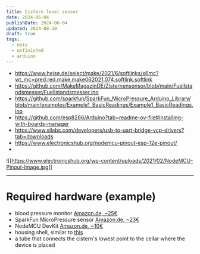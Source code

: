 ```yaml
---
title: Cistern level sensor
date: 2024-06-04
publishDate: 2024-06-04
updated: 2024-08-10
draft: true
tags:
  - note
  - unfinished
  - arduino
---
```

 
- https://www.heise.de/select/make/2021/6/softlinks/x6mc?wt_mc=pred.red.make.make062021.074.softlink.softlink
- https://github.com/MakeMagazinDE/Zisternensensor/blob/main/Fuellstandsmesser/Fuellstandsmesser.ino
- https://github.com/sparkfun/SparkFun_MicroPressure_Arduino_Library/blob/main/examples/Example1_BasicReadings/Example1_BasicReadings.ino
- https://github.com/esp8266/Arduino?tab=readme-ov-file#installing-with-boards-manager
- https://www.silabs.com/developers/usb-to-uart-bridge-vcp-drivers?tab=downloads
- https://www.electronicshub.org/nodemcu-pinout-esp-12e-pinout/
- 



![[https://www.electronicshub.org/wp-content/uploads/2021/02/NodeMCU-Pinout-Image.jpg]]

---

# Required hardware (example)

- blood pressure monitor [Amazon.de, ~25€](https://www.amazon.de/gp/product/B008KWO3Q2/)
- SparkFun MicroPressure sensor [Amazon.de, ~23€](https://www.amazon.de/gp/product/B08DG8Q18H/)
- NodeMCU DevKit [Amazon.de, ~10€](https://www.amazon.de/gp/product/B07ZCMZW9Q/)
- housing shell, similar to [this](https://www.amazon.de/FAMATEL-Wasserdichte-Abzweigdose-Hologenfrei-Schlagfestigkeit/dp/B00KB92314/)
- a tube that connects the cistern's lowest point to the cellar where the device is placed
